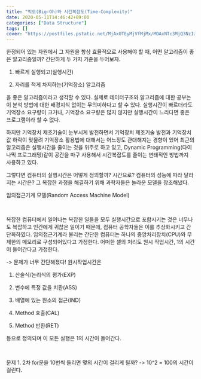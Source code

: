 ```yaml
---
title: "빅오(Big-Oh)와 시간복잡도(Time-Complexity)"
date: 2020-05-11T14:46:42+09:00
categories: ["Data Structure"]
tags: []
cover: "https://postfiles.pstatic.net/MjAxOTEyMjVfMjMx/MDAxNTc3MjQ3NzIzNjEw.PoxRjY8gBkBphRIPe1GtQg5Xsn5mNq6zE5O2YFtIuOgg.4if3jNQOwxSNJeuvMiFzw66V8mqYvbTXrx5SnyWgEQ8g.PNG.sjc02183/image.png?type=w773"
---
```


한정되어 있는 자원에서 그 자원을 항상 효율적으로 사용해야 할 때, 어떤 알고리즘이 좋은 알고리즘일까? 간단하게 두 가지 기준을 두어보자.

1. 빠르게 실행되고(실행시간)

2. 자리를 적게 차지하는(기억장소) 알고리즘

을 좋은 알고리즘이라고 생각할 수 있다. 실제로 데이터구조와 알고리즘에 대한 공부는 이 분석 방법에 대한 배경지식 없이는 무의미하다고 할 수 있다. 실행시간이 빠르더라도 기억장소 요구량이 크거나, 기억장소 요구량은 많지 않지만 실행시간이 느리다면 좋은 프로그램이라 할 수 없다.

하지만 기억장치 제조기술이 눈부시게 발전하면서 기억장치 제조기술 발전과 기억장치 값 하락이 맞물려 기억장소 활용법에 대해서는 어느정도 관대해지는 경향이 있어 최근의 알고리즘은 실행시간을 줄이는 것을 위주로 하고 있고, Dynamic Programming(다이나믹 프로그래밍)같이 공간을 마구 사용해서 시간복잡도를 줄이는 변태적인 방법까지 사용하고 있다.

그렇다면 컴퓨터의 실행시간은 어떻게 정의할까? 시간으로? 컴퓨터의 성능에 따라 달라지는 시간은? 그 복잡한 과정을 해결하기 위해 과학자들은 놀라운 모델을 창조해냈다.


임의접근기계 모델(Random Access Machine Model)

​

복잡한 컴퓨터에서 일어나는 복잡한 일들을 모두 실행시간으로 포함시키는 것은 너무나도 복잡하고 인간에게 귀찮은 일이기 때문에, 컴퓨터 공학자들은 이를 추상화시키고 간단화하였다. 임의접근기계라 불리는 간단한 컴퓨터는 하나의 중앙처리장치(CPU)와 무제한의 메모리로 구성되어있다고 가정한다. 어떠한 셀의 처리도 원시 작업시간, 1의 시간이 들어간다고 가정한다.

-> 문제가 너무 간단해졌다! 원시작업시간은 

1. 산술식/논리식의 평가(EXP)

2. 변수에 특정 값을 치환(ASS)

3. 배열에 있는 원소의 접근(IND)

4. Method 호출(CAL)

5. Method 반환(RET)

등으로 정의되며 이 모든 실행은 1의 시간이 들어간다.

​

문제 1. 2차 for문을 10번씩 돌리면 몇의 시간이 걸리게 될까? -> 10^2 = 100의 시간이 걸린다.
